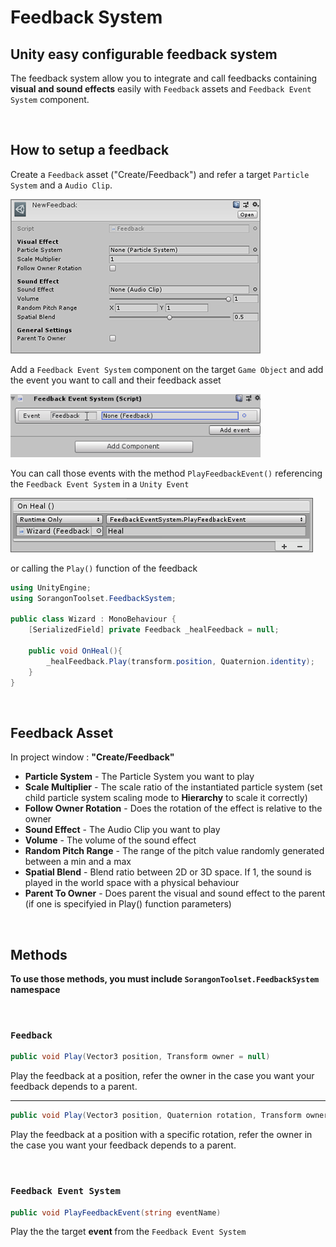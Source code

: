 # Feedback System

## Unity easy configurable feedback system

The feedback system allow you to integrate and call feedbacks containing <b>visual and sound effects</b> easily with `Feedback` assets and `Feedback Event System` component.

&nbsp;

## How to setup a feedback

Create a `Feedback` asset ("Create/Feedback") and refer a target `Particle System` and a `Audio Clip`.

![Feedback inspector](./Documentation/img_feedbackInspector.PNG)

Add a `Feedback Event System` component on the target `Game Object` and add the event you want to call and their feedback asset<br>

![Feedback Event Manager](./Documentation/gif_feedbackEventSystem.gif)

You can call those events with the method `PlayFeedbackEvent()` referencing the `Feedback Event System` in a `Unity Event`

![Unity Event System Feedback Call](./Documentation/img_feedbackUnityEvent.PNG)

or calling the `Play()` function of the feedback

```cs
using UnityEngine;
using SorangonToolset.FeedbackSystem;

public class Wizard : MonoBehaviour {
    [SerializedField] private Feedback _healFeedback = null;

    public void OnHeal(){
        _healFeedback.Play(transform.position, Quaternion.identity);
    }
}
```

&nbsp;

## Feedback Asset

In project window : <b>"Create/Feedback"</b>

<ul>
<li><b>Particle System</b> - The Particle System you want to play</li>
<li><b>Scale Multiplier</b> - The scale ratio of the instantiated particle system (set child particle system scaling mode to <b>Hierarchy</b> to scale it correctly)</li>
<li><b>Follow Owner Rotation</b> - Does the rotation of the effect is relative to the owner</li>
<li><b>Sound Effect</b> - The Audio Clip you want to play</li>
<li><b>Volume</b> - The volume of the sound effect</li>
<li><b>Random Pitch Range</b> - The range of the pitch value randomly generated between a min and a max</li>
<li><b>Spatial Blend</b> - Blend ratio between 2D or 3D space. If 1, the sound is played in the world space with a physical behaviour</li>
<li><b>Parent To Owner</b> - Does parent the visual and sound effect to the parent (if one is specifyied in Play() function parameters)</li>
</ul>

&nbsp;

## Methods

<b>To use those methods, you must include `SorangonToolset.FeedbackSystem` namespace</b>

&nbsp;

### `Feedback`

```cs
public void Play(Vector3 position, Transform owner = null)
```

Play the feedback at a position, refer the owner in the case you want your feedback depends to a parent.

---

```cs
public void Play(Vector3 position, Quaternion rotation, Transform owner = null)
```

Play the feedback at a position with a specific rotation, refer the owner in the case you want your feedback depends to a parent.

&nbsp;

### `Feedback Event System`

```cs
public void PlayFeedbackEvent(string eventName)
```

Play the the target <b> event </b> from the `Feedback Event System`